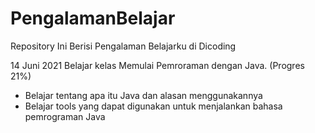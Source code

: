 # PengalamanBelajar
Repository Ini Berisi Pengalaman Belajarku di Dicoding

14 Juni 2021
Belajar kelas Memulai Pemroraman dengan Java. (Progres 21%)
* Belajar tentang apa itu Java dan alasan menggunakannya
* Belajar tools yang dapat digunakan untuk menjalankan bahasa pemrograman Java

